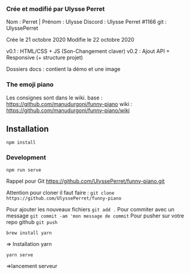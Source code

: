 ### Crée et modifié par Ulysse Perret
Nom : Perret | Prénom  : Ulysse
Discord : Ulysse Perret #1166
git : UlyssePerret

Crée le 21 octobre 2020
Modifie le 22 octobre 2020

v0.1 : HTML/CSS + JS (Son-Changement claver) v0.2 : Ajout API + Responsive (+ structure projet)

Dossiers docs : contient la démo et une image

### The emoji piano

Les consignes sont dans le wiki.
base : https://github.com/manudurgoni/funny-piano wiki : https://github.com/manudurgoni/funny-piano/wiki

## Installation 
```
npm install
```

### Development
```
npm run serve
```

Rappel pour Git https://github.com/UlyssePerret/funny-piano.git

Attention pour cloner il faut faire : ```git clone https://github.com/UlyssePerret/funny-piano``` 

Pour ajouter les nouveaux fichiers ```git add .```
Pour commiter avec un message ```git commit -am 'mon message de commit```
Pour pusher sur votre repo github ```git push```

```
brew install yarn
```
=> Installation yarn

```
yarn serve 
```
=>lancement serveur 
